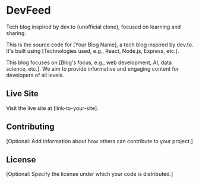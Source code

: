 # DevFeed
Tech blog inspired by dev.to (unofficial clone), focused on learning and sharing.

This is the source code for [Your Blog Name], a tech blog inspired by dev.to. It's built using [Technologies used, e.g., React, Node.js, Express, etc.].

This blog focuses on [Blog's focus, e.g., web development, AI, data science, etc.]. We aim to provide informative and engaging content for developers of all levels.

## Live Site

Visit the live site at [link-to-your-site].

## Contributing

[Optional: Add information about how others can contribute to your project.]

## License

[Optional: Specify the license under which your code is distributed.]
